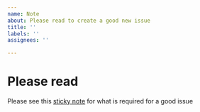 ```yaml
---
name: Note
about: Please read to create a good new issue
title: ''
labels: ''
assignees: ''

---
```

# Please read
Please see this [sticky note](https://github.com/frostworx/steamtinkerlaunch/issues/93) for what is required for a good issue
